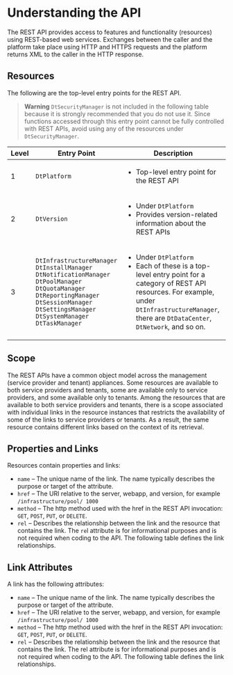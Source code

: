 # Understanding the API
The REST API provides access to features and functionality (resources) using REST-based web
services. Exchanges between the caller and the platform take place using HTTP and HTTPS
requests and the platform returns XML to the caller in the HTTP response.
## Resources
The following are the top-level entry points for the REST API.
>**Warning** `DtSecurityManager` is not included in the following table because it is strongly
recommended that you do not use it. Since functions accessed through this entry point cannot
be fully controlled with REST APIs, avoid using any of the resources under `DtSecurityManager`.

| Level | Entry Point | Description |
| ----------- | ----------- | ----------- |
| 1 | `DtPlatform` | <ul><li>Top-level entry point for the REST API</li></ul> |
| 2 | `DtVersion` | <ul><li>Under `DtPlatform`</li><li>Provides version-related information about the REST APIs</li></ul> |
| 3 | <code>DtInfrastructureManager</code><br><code>DtInstallManager</code><br><code>DtNotificationManager</code><br><code>DtPoolManager</code><br><code>DtQuotaManager</code><br><code>DtReportingManager</code><br><code>DtSessionManager</code><br><code>DtSettingsManager</code><br><code>DtSystemManager</code><br><code>DtTaskManager</code> | <ul><li>Under <code>DtPlatform</code></li><li>Each of these is a top-level entry point for a category of REST API resources. For example, under <code>DtInfrastructureManager</code>, there are <code>DtDataCenter</code>, <code>DtNetwork</code>, and so on.</li></ul> |
## Scope
The REST APIs have a common object model across the management (service provider and
tenant) appliances. Some resources are available to both service providers and tenants, some are
available only to service providers, and some available only to tenants. Among the resources that
are available to both service providers and tenants, there is a scope associated with individual
links in the resource instances that restricts the availability of some of the links to service
providers or tenants. As a result, the same resource contains different links based on the context
of its retrieval.
## Properties and Links
Resources contain properties and links:
* `name` – The unique name of the link. The name typically describes the purpose or target of the
attribute.
* `href` – The URI relative to the server, webapp, and version, for example `/infrastructure/pool/
1000`
* `method` – The http method used with the href in the REST API invocation: `GET`, `POST`, `PUT`, or
`DELETE`.
* `rel` – Describes the relationship between the link and the resource that contains the link. The
`re`l attribute is for informational purposes and is not required when coding to the API. The
following table defines the link relationships.
## Link Attributes
A link has the following attributes:
* `name` – The unique name of the link. The name typically describes the purpose or target of the
attribute.
* `href` – The URI relative to the server, webapp, and version, for example `/infrastructure/pool/
1000`
* `method` – The http method used with the href in the REST API invocation: `GET`, `POST`, `PUT`, or
`DELETE`.
* `rel` – Describes the relationship between the link and the resource that contains the link. The
rel attribute is for informational purposes and is not required when coding to the API. The
following table defines the link relationships. 

